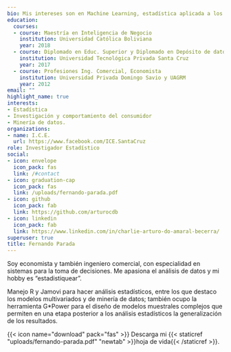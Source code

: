 ```yaml
---
bio: Mis intereses son en Machine Learning, estadística aplicada a los negocios, pronóstico y econometría.
education:
  courses:
  - course: Maestría en Inteligencia de Negocio
    institution: Universidad Católica Boliviana
    year: 2018
  - course: Diplomado en Educ. Superior y Diplomado en Depósito de datos
    institution: Universidad Tecnológica Privada Santa Cruz
    year: 2017
  - course: Profesiones Ing. Comercial, Economista
    institution: Universidad Privada Domingo Savio y UAGRM
    year: 2012
email: ""
highlight_name: true
interests:
- Estadística
- Investigación y comportamiento del consumidor
- Minería de datos.
organizations:
- name: I.C.E.
  url: https://www.facebook.com/ICE.SantaCruz
role: Investigador Estadístico
social:
- icon: envelope
  icon_pack: fas
  link: /#contact
- icon: graduation-cap
  icon_pack: fas
  link: /uploads/fernando-parada.pdf
- icon: github
  icon_pack: fab
  link: https://github.com/arturocdb
- icon: linkedin
  icon_pack: fab
  link: https://www.linkedin.com/in/charlie-arturo-do-amaral-becerra/
superuser: true
title: Fernando Parada
---
```


Soy economista y también ingeniero comercial, con especialidad en sistemas para la toma de decisiones. Me apasiona el análisis de datos y mi hobby es “estadistiquear”. 

Manejo R y Jamovi para hacer análisis estadísticos, entre los que destaco los modelos multivariados y de minería de datos; también ocupo la herramienta G*Power para el diseño de modelos muestrales complejos que permiten en una etapa posterior a los análisis estadísticos la generalización de los resultados. 

{{< icon name="download" pack="fas" >}} Descarga mi {{< staticref "uploads/fernando-parada.pdf" "newtab" >}}hoja de vida{{< /staticref >}}.
